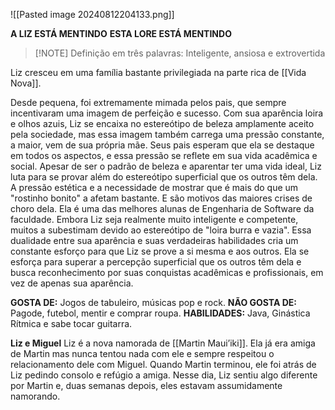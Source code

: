 
![[Pasted image 20240812204133.png]]

**A LIZ ESTÁ MENTINDO**
**ESTA LORE ESTÁ MENTINDO**


> [!NOTE] Definição em três palavras:
> Inteligente, ansiosa e extrovertida

Liz cresceu em uma família bastante privilegiada na parte rica de [[Vida Nova]]. 

Desde pequena, foi extremamente mimada pelos pais, que sempre incentivaram uma imagem de perfeição e sucesso. Com sua aparência loira e olhos azuis, Liz se encaixa no estereótipo de beleza amplamente aceito pela sociedade, mas essa imagem também carrega uma pressão constante, a maior, vem de sua própria mãe. Seus pais esperam que ela se destaque em todos os aspectos, e essa pressão se reflete em sua vida acadêmica e social.
Apesar de ser o padrão de beleza e aparentar ter uma vida ideal, Liz luta para se provar além do estereótipo superficial que os outros têm dela. A pressão estética e a necessidade de mostrar que é mais do que um "rostinho bonito" a afetam bastante. E são motivos das maiores crises de choro dela. Ela é uma das melhores alunas de Engenharia de Software da faculdade. Embora Liz seja realmente muito inteligente e competente, muitos a subestimam devido ao estereótipo de "loira burra e vazia".
Essa dualidade entre sua aparência e suas verdadeiras habilidades cria um constante esforço para que Liz se prove a si mesma e aos outros. Ela se esforça para superar a percepção superficial que os outros têm dela e busca reconhecimento por suas conquistas acadêmicas e profissionais, em vez de apenas sua aparência.

**GOSTA DE:** Jogos de tabuleiro, músicas pop e rock.
**NÃO GOSTA DE:** Pagode, futebol, mentir e comprar roupa.
**HABILIDADES:** Java, Ginástica Rítmica e sabe tocar guitarra.

**Liz e Miguel**
Liz é a nova namorada de [[Martin Maui’iki]]. Ela já era amiga de Martin mas nunca tentou nada com ele e sempre respeitou o relacionamento dele com Miguel. Quando Martin terminou, ele foi atrás de Liz pedindo consolo e refúgio a amiga. Nesse dia, Liz sentiu algo diferente por Martin e, duas semanas depois, eles estavam assumidamente namorando.